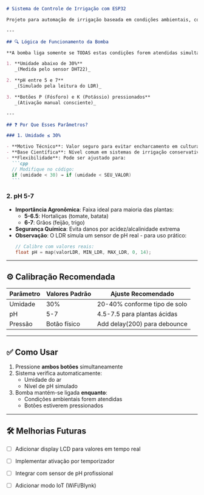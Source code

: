 ````markdown
# Sistema de Controle de Irrigação com ESP32

Projeto para automação de irrigação baseada em condições ambientais, com segurança por ativação manual dupla.

---

## 🔍 Lógica de Funcionamento da Bomba

**A bomba liga somente se TODAS estas condições forem atendidas simultaneamente:**

1. **Umidade abaixo de 30%**  
   _(Medida pelo sensor DHT22)_

2. **pH entre 5 e 7**  
   _(Simulado pela leitura do LDR)_

3. **Botões P (Fósforo) e K (Potássio) pressionados**  
   _(Ativação manual consciente)_

---

## ❓ Por Que Esses Parâmetros?

### 1. Umidade ≤ 30%

- **Motivo Técnico**: Valor seguro para evitar encharcamento em culturas semiáridas (ex: cactos, lavanda)
- **Base Científica**: Nível comum em sistemas de irrigação conservativa ([FAO, 2022](https://www.fao.org))
- **Flexibilidade**: Pode ser ajustado para:
  ```cpp
  // Modifique no código:
  if (umidade < 30) → if (umidade < SEU_VALOR)
  ```
````

### 2. pH 5-7

- **Importância Agronômica**: Faixa ideal para maioria das plantas:
  - **5-6.5**: Hortaliças (tomate, batata)
  - **6-7**: Grãos (feijão, trigo)
- **Segurança Química**: Evita danos por acidez/alcalinidade extrema
- **Observação**: O LDR simula um sensor de pH real - para uso prático:
  ```cpp
  // Calibre com valores reais:
  float pH = map(valorLDR, MIN_LDR, MAX_LDR, 0, 14);
  ```

---

## ⚙️ Calibração Recomendada

| Parâmetro | Valores Padrão | Ajuste Recomendado           |
| --------- | -------------- | ---------------------------- |
| Umidade   | 30%            | 20-40% conforme tipo de solo |
| pH        | 5-7            | 4.5-7.5 para plantas ácidas  |
| Pressão   | Botão físico   | Add delay(200) para debounce |

---

## ✅ Como Usar

1. Pressione **ambos botões** simultaneamente
2. Sistema verifica automaticamente:
   - Umidade do ar
   - Nível de pH simulado
3. Bomba mantém-se ligada **enquanto**:
   - Condições ambientais forem atendidas
   - Botões estiverem pressionados

---

## 🛠 Melhorias Futuras

- [ ] Adicionar display LCD para valores em tempo real
- [ ] Implementar ativação por temporizador
- [ ] Integrar com sensor de pH profissional
- [ ] Adicionar modo IoT (WiFi/Blynk)


